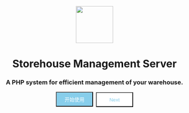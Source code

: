 <center><img src="https://s1.ax1x.com/2022/05/17/O4wwRK.jpg" width="100" height="100"></center>

<center><h1>Storehouse Management Server</h1></center>

<center><h3>A PHP system for efficient management of your warehouse.</h3></center>

<center><button style="width:100px;height:40px;background-color:skyblue;color:white;">开始使用</button>&nbsp;&nbsp;<button style="width:100px;height:40px;background-color:white;color:skyblue;">Next</button></center>

